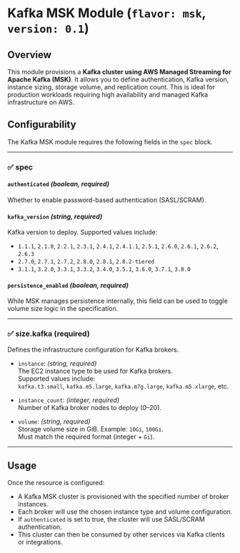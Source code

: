 # Kafka MSK Module (`flavor: msk`, `version: 0.1`)

## Overview

This module provisions a **Kafka cluster using AWS Managed Streaming for Apache Kafka (MSK)**. It allows you to define authentication, Kafka version, instance sizing, storage volume, and replication count. This is ideal for production workloads requiring high availability and managed Kafka infrastructure on AWS.

## Configurability

The Kafka MSK module requires the following fields in the `spec` block.

---

### ✅ spec

#### `authenticated` *(boolean, required)*  
Whether to enable password-based authentication (SASL/SCRAM).

#### `kafka_version` *(string, required)*  
Kafka version to deploy. Supported values include:

- `1.1.1`, `2.1.0`, `2.2.1`, `2.3.1`, `2.4.1`, `2.4.1.1`, `2.5.1`, `2.6.0`, `2.6.1`, `2.6.2`, `2.6.3`
- `2.7.0`, `2.7.1`, `2.7.2`, `2.8.0`, `2.8.1`, `2.8.2-tiered`
- `3.1.1`, `3.2.0`, `3.3.1`, `3.3.2`, `3.4.0`, `3.5.1`, `3.6.0`, `3.7.1`, `3.8.0`

#### `persistence_enabled` *(boolean, required)*  
While MSK manages persistence internally, this field can be used to toggle volume size logic in the specification.

---

### ✅ size.kafka (required)

Defines the infrastructure configuration for Kafka brokers.

- `instance`: *(string, required)*  
  The EC2 instance type to be used for Kafka brokers.  
  Supported values include:  
  `kafka.t3.small`, `kafka.m5.large`, `kafka.m7g.large`, `kafka.m5.xlarge`, etc.

- `instance_count`: *(integer, required)*  
  Number of Kafka broker nodes to deploy (0–20).

- `volume`: *(string, required)*  
  Storage volume size in GiB. Example: `10Gi`, `100Gi`.  
  Must match the required format (integer + `Gi`).

---

## Usage

Once the resource is configured:

- A Kafka MSK cluster is provisioned with the specified number of broker instances.
- Each broker will use the chosen instance type and volume configuration.
- If `authenticated` is set to true, the cluster will use SASL/SCRAM authentication.
- This cluster can then be consumed by other services via Kafka clients or integrations.



